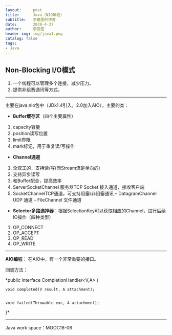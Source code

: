 ```yaml
---
layout:     post
title:      Java（NIO编程）
subtitle:   李嘉图的博客
date:       2020-4-27
author:     李嘉图
header-img: img/java1.png
catalog: false
tags:
- Java
---
```

**Non-Blocking I/O模式**
- 
1. 一个线程可以管理多个连接，减少压力。
2. 提供非组赛通讯等方式。

---

主要在java.nio包中（JDk1.4引入，2.0加入AIO），主要的类：
- **Buffer缓存区**（四个主要属性）
1. capacity容量
2. position读写位置
3. limit界限
4. mark标记，用于重复读/写操作
- **Channel通道**
1. 全双工的，支持读/写(而Stream流是单向的) 
2. 支持异步读写
3. 和Buffer配合，提高效率
4. ServerSocketChannel 服务器TCP Socket 接入通道，接收客户端
5. SocketChannelTCP通道，可支持阻塞/非阻塞通讯
– DatagramChannel UDP 通道
– FileChannel 文件通道
- **Selector多路选择器**：根据SelectionKey可以获取相应的Channel，进行后续IO操作（四种类型）
1. OP_CONNECT
2. OP_ACCEPT
3. OP_READ
4. OP_WRITE

---

**AIO编程**：
在AIO中，有一个非常重要的接口。

回调方法：

*public interface CompletionHandler<V,A> {

   
    void completed(V result, A attachment);

   
    void failed(Throwable exc, A attachment);
}*

---
Java work space：MOOC18-06

